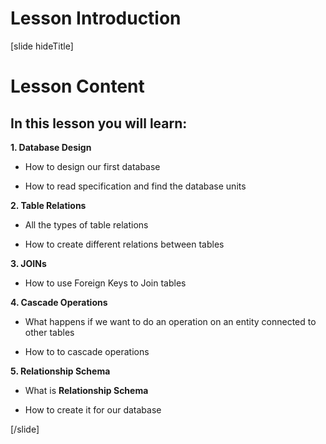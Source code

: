 # Lesson Introduction

[slide hideTitle]

# Lesson Content

## In this lesson you will learn:


**1. Database Design**

- How to design our first database

- How to read specification and find the database units

**2. Table Relations**

- All the types of table relations

- How to create different relations between tables

**3. JOINs**

- How to use Foreign Keys to Join tables


**4. Cascade Operations**

- What happens if we want to do an operation on an entity connected to other tables

- How to to cascade operations

**5. Relationship Schema**

- What is **Relationship Schema**

- How to create it for our database

[/slide]
